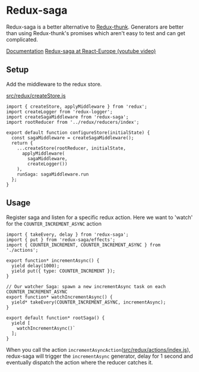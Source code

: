 # Redux-saga
Redux-saga is a better alternative to [Redux-thunk](https://github.com/gaearon/redux-thunk). Generators are better than using Redux-thunk's promises which aren't easy to test and can get complicated.

[Documentation](http://yelouafi.github.io/redux-saga/docs)
[Redux-saga at React-Europe (youtube video)](https://www.youtube.com/watch?v=QJVdcIlqGwc)

## Setup 
Add the middleware to the redux store.

[src/redux/createStore.js](../src/redux/createStore.js)

```
import { createStore, applyMiddleware } from 'redux';
import createLogger from 'redux-logger';
import createSagaMiddleware from 'redux-saga';
import rootReducer from '../redux/reducers/index';

export default function configureStore(initialState) {
  const sagaMiddleware = createSagaMiddleware();
  return {
    ...createStore(rootReducer, initialState,
      applyMiddleware(
        sagaMiddleware,
        createLogger())
    ),
    runSaga: sagaMiddleware.run
  };
}

```

## Usage 
Register saga and listen for a specific redux action. Here we want to 'watch' for the `COUNTER_INCREMENT_ASYNC` action
```
import { takeEvery, delay } from 'redux-saga';
import { put } from 'redux-saga/effects';
import { COUNTER_INCREMENT, COUNTER_INCREMENT_ASYNC } from './actions';

export function* incrementAsync() {
  yield delay(1000);
  yield put({ type: COUNTER_INCREMENT });
}

// Our watcher Saga: spawn a new incrementAsync task on each COUNTER_INCREMENT_ASYNC
export function* watchIncrementAsync() {
  yield* takeEvery(COUNTER_INCREMENT_ASYNC, incrementAsync);
}

export default function* rootSaga() {
  yield [
    watchIncrementAsync()`
  ];
}
```

When you call the action `incrementAsyncAction`([src/redux/actions/index.js](../src/redux/actions/index.js)), redux-saga will trigger the `incrementAsync` generator, delay for 1 second and eventually dispatch the action where the reducer catches it.